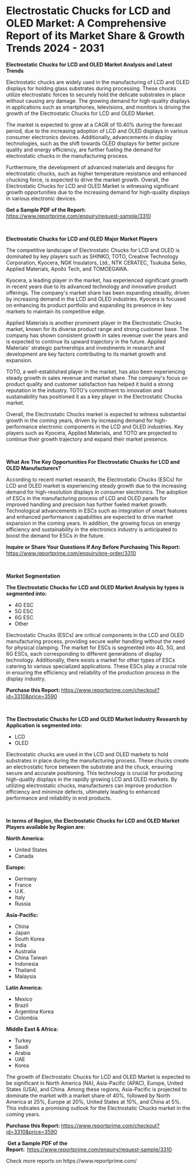 <p><h1>Electrostatic Chucks for LCD and OLED Market: A Comprehensive Report of its Market Share & Growth Trends 2024 - 2031</h1></p><p><strong>Electrostatic Chucks for LCD and OLED Market Analysis and Latest Trends</strong></p>
<p><p>Electrostatic chucks are widely used in the manufacturing of LCD and OLED displays for holding glass substrates during processing. These chucks utilize electrostatic forces to securely hold the delicate substrates in place without causing any damage. The growing demand for high-quality displays in applications such as smartphones, televisions, and monitors is driving the growth of the Electrostatic Chucks for LCD and OLED Market.</p><p>The market is expected to grow at a CAGR of 10.40% during the forecast period, due to the increasing adoption of LCD and OLED displays in various consumer electronics devices. Additionally, advancements in display technologies, such as the shift towards OLED displays for better picture quality and energy efficiency, are further fueling the demand for electrostatic chucks in the manufacturing process.</p><p>Furthermore, the development of advanced materials and designs for electrostatic chucks, such as higher temperature resistance and enhanced chucking force, is expected to drive the market growth. Overall, the Electrostatic Chucks for LCD and OLED Market is witnessing significant growth opportunities due to the increasing demand for high-quality displays in various electronic devices.</p></p>
<p><strong>Get a Sample PDF of the Report:&nbsp;</strong> <a href="https://www.reportprime.com/enquiry/request-sample/3310">https://www.reportprime.com/enquiry/request-sample/3310</a></p>
<p>&nbsp;</p>
<p><strong>Electrostatic Chucks for LCD and OLED Major Market Players</strong></p>
<p><p>The competitive landscape of Electrostatic Chucks for LCD and OLED is dominated by key players such as SHINKO, TOTO, Creative Technology Corporation, Kyocera, NGK Insulators, Ltd., NTK CERATEC, Tsukuba Seiko, Applied Materials, Apollo Tech, and TOMOEGAWA.</p><p>Kyocera, a leading player in the market, has experienced significant growth in recent years due to its advanced technology and innovative product offerings. The company's market share has been expanding steadily, driven by increasing demand in the LCD and OLED industries. Kyocera is focused on enhancing its product portfolio and expanding its presence in key markets to maintain its competitive edge.</p><p>Applied Materials is another prominent player in the Electrostatic Chucks market, known for its diverse product range and strong customer base. The company has shown consistent growth in sales revenue over the years and is expected to continue its upward trajectory in the future. Applied Materials' strategic partnerships and investments in research and development are key factors contributing to its market growth and expansion.</p><p>TOTO, a well-established player in the market, has also been experiencing steady growth in sales revenue and market share. The company's focus on product quality and customer satisfaction has helped it build a strong reputation in the industry. TOTO's commitment to innovation and sustainability has positioned it as a key player in the Electrostatic Chucks market.</p><p>Overall, the Electrostatic Chucks market is expected to witness substantial growth in the coming years, driven by increasing demand for high-performance electronic components in the LCD and OLED industries. Key players such as Kyocera, Applied Materials, and TOTO are projected to continue their growth trajectory and expand their market presence.</p></p>
<p>&nbsp;</p>
<p><strong>What Are The Key Opportunities For Electrostatic Chucks for LCD and OLED Manufacturers?</strong></p>
<p><p>According to recent market research, the Electrostatic Chucks (ESCs) for LCD and OLED market is experiencing steady growth due to the increasing demand for high-resolution displays in consumer electronics. The adoption of ESCs in the manufacturing process of LCD and OLED panels for improved handling and precision has further fueled market growth. Technological advancements in ESCs such as integration of smart features and enhanced performance capabilities are expected to drive market expansion in the coming years. In addition, the growing focus on energy efficiency and sustainability in the electronics industry is anticipated to boost the demand for ESCs in the future.</p></p>
<p><strong>Inquire or Share Your Questions If Any Before Purchasing This Report:</strong> <a href="https://www.reportprime.com/enquiry/pre-order/3310">https://www.reportprime.com/enquiry/pre-order/3310</a></p>
<p>&nbsp;</p>
<p><strong>Market Segmentation</strong></p>
<p><strong>The Electrostatic Chucks for LCD and OLED Market Analysis by types is segmented into:</strong></p>
<p><ul><li>4G ESC</li><li>5G ESC</li><li>6G ESC</li><li>Other</li></ul></p>
<p><p>Electrostatic Chucks (ESCs) are critical components in the LCD and OLED manufacturing process, providing secure wafer handling without the need for physical clamping. The market for ESCs is segmented into 4G, 5G, and 6G ESCs, each corresponding to different generations of display technology. Additionally, there exists a market for other types of ESCs catering to various specialized applications. These ESCs play a crucial role in ensuring the efficiency and reliability of the production process in the display industry.</p></p>
<p><strong>Purchase this Report:&nbsp;</strong><a href="https://www.reportprime.com/checkout?id=3310&price=3590">https://www.reportprime.com/checkout?id=3310&price=3590</a></p>
<p>&nbsp;</p>
<p><strong>The Electrostatic Chucks for LCD and OLED Market Industry Research by Application is segmented into:</strong></p>
<p><ul><li>LCD</li><li>OLED</li></ul></p>
<p><p>Electrostatic chucks are used in the LCD and OLED markets to hold substrates in place during the manufacturing process. These chucks create an electrostatic force between the substrate and the chuck, ensuring secure and accurate positioning. This technology is crucial for producing high-quality displays in the rapidly growing LCD and OLED markets. By utilizing electrostatic chucks, manufacturers can improve production efficiency and minimize defects, ultimately leading to enhanced performance and reliability in end products.</p></p>
<p>&nbsp;</p>
<p><strong>In terms of Region, the Electrostatic Chucks for LCD and OLED Market Players available by Region are:</strong></p>
<p>
    <p> <strong> North America: </strong>
        <ul>
            <li>United States</li>
            <li>Canada</li>
        </ul>
        </p> 
    <p> <strong> Europe: </strong>
        <ul>
            <li>Germany</li>
            <li>France</li>
            <li>U.K.</li>
            <li>Italy</li>
            <li>Russia</li>
        </ul>
        </p> 
    <p> <strong> Asia-Pacific: </strong>
        <ul>
            <li>China</li>
            <li>Japan</li>
            <li>South Korea</li>
            <li>India</li>
            <li>Australia</li>
            <li>China Taiwan</li>
            <li>Indonesia</li>
            <li>Thailand</li>
            <li>Malaysia</li>
        </ul>
        </p> 
    <p> <strong> Latin America: </strong>
        <ul>
            <li>Mexico</li>
            <li>Brazil</li>
            <li>Argentina Korea</li>
            <li>Colombia</li>
        </ul>
        </p> 
    <p> <strong> Middle East & Africa: </strong>
        <ul>
            <li>Turkey</li>
            <li>Saudi</li>
            <li>Arabia</li>
            <li>UAE</li>
            <li>Korea</li>
        </ul>
    </p>
    </p>
<p><p>The growth of Electrostatic Chucks for LCD and OLED Market is expected to be significant in North America (NA), Asia-Pacific (APAC), Europe, United States (USA), and China. Among these regions, Asia-Pacific is projected to dominate the market with a market share of 40%, followed by North America at 25%, Europe at 20%, United States at 10%, and China at 5%. This indicates a promising outlook for the Electrostatic Chucks market in the coming years.</p></p>
<p><strong>Purchase this Report: </strong><a href="https://www.reportprime.com/checkout?id=3310&price=3590">https://www.reportprime.com/checkout?id=3310&price=3590</a></p>
<p>&nbsp;<strong>Get a Sample PDF of the Report:&nbsp;&nbsp;</strong><a href="https://www.reportprime.com/enquiry/request-sample/3310">https://www.reportprime.com/enquiry/request-sample/3310</a></p>
<p><strong></strong></p>
<p>Check more reports on https://www.reportprime.com/</p>